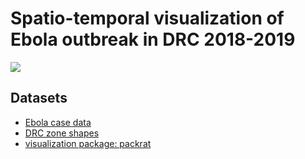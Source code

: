 # Spatio-temporal visualization of Ebola outbreak in DRC 2018-2019   

![](images/viz.gif)

## Datasets  

- [Ebola case data](https://data.humdata.org/dataset/ebola-cases-and-deaths-drc-north-kivu)
- [DRC zone shapes](https://data.humdata.org/dataset/democratic-republic-of-congo-health-boundaries) 
- [visualization package: packrat](https://github.com/rstudio/packrat)  

